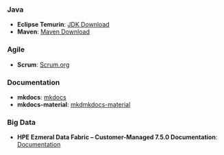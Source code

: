 ### Java
- **Eclipse Temurin**: [JDK Download](https://adoptium.net/)
- **Maven**: [Maven Download](https://maven.apache.org/download.cgi)

### Agile
- **Scrum**: [Scrum.org](https://www.scrum.org/open-assessments/scrum-open)

### Documentation
- **mkdocs**: [mkdocs](https://www.mkdocs.org/)
- **mkdocs-material**: [mkdmkdocs-material](https://squidfunk.github.io/mkdocs-material/)

### Big Data
- **HPE Ezmeral Data Fabric – Customer-Managed 7.5.0 Documentation**: [Documentation](https://support.hpe.com/hpesc/public/docDisplay?docId=a00edf75hen_us&page=index.html)
